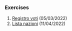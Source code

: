 ### Exercises

1. [Registro voti](nazioni) (05/03/2022)
2. [Lista nazioni](registro-voti) (11/04/2022)
